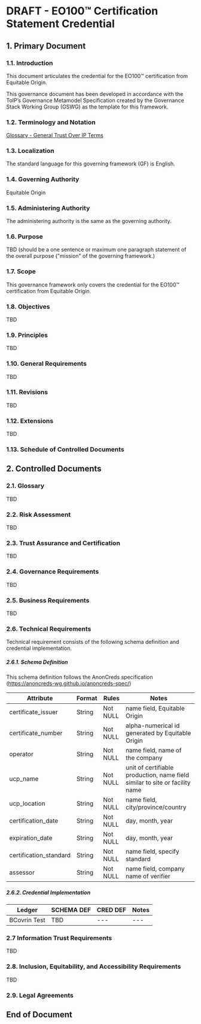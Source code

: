
# DRAFT - EO100™ Certification Statement Credential

## 1. Primary Document
### 1.1. Introduction
This document articulates the credential for the EO100™ certification from Equitable Origin. 


This governance document has been developed in accordance with the ToIP’s Governance Metamodel Specification created by the Governance Stack Working Group (GSWG) as the template for this framework.

### 1.2. Terminology and Notation

[Glossary - General Trust Over IP Terms](https://trustoverip.github.io/toip/glossary)

### 1.3. Localization

The standard language for this governing framework (GF) is English.
 
### 1.4. Governing Authority

Equitable Origin

### 1.5. Administering Authority

The administering authority is the same as the governing authority.

### 1.6. Purpose

TBD (should be a one sentence or maximum one paragraph statement of the overall purpose ("mission" of the governing framework.)

### 1.7. Scope

This governance framework only covers the credential for the EO100™ certification from Equitable Origin.

### 1.8. Objectives

TBD

### 1.9. Principles

TBD

### 1.10. General Requirements

TBD

### 1.11. Revisions

TBD

### 1.12. Extensions

TBD

### 1.13. Schedule of Controlled Documents


## 2. Controlled Documents

### 2.1. Glossary
TBD

### 2.2. Risk Assessment
TBD

### 2.3. Trust Assurance and Certification
TBD

### 2.4. Governance Requirements
TBD

### 2.5. Business Requirements
TBD

### 2.6. Technical Requirements
Technical requirement consists of the following schema definition and credential implementation.

##### 2.6.1. Schema Definition

This schema definition follows the AnonCreds specification (https://anoncreds-wg.github.io/anoncreds-spec/)

Attribute | Format | Rules | Notes
--- | --- | --- | ---
certificate_issuer | String | Not NULL | name field, Equitable Origin
certificate_number | String | Not NULL | alpha-numerical id generated by Equitable Origin
operator | String | Not NULL | name field, name of the company
ucp_name | String | Not NULL | unit of certifiable production, name field similar to site or facility name
ucp_location | String | Not NULL | name field, city/province/country
certification_date | String | Not NULL | day, month, year
expiration_date | String | Not NULL | day, month, year
certification_standard | String | Not NULL | name field, specify standard
assessor | String | Not NULL | name field, company name of verifier



##### 2.6.2. Credential Implementation
Ledger | SCHEMA DEF | CRED DEF | Notes	
--- | --- | --- | ---
BCovrin Test | TBD | --- | ---

### 2.7 Information Trust Requirements
TBD

### 2.8. Inclusion, Equitability, and Accessibility Requirements
TBD

### 2.9. Legal Agreements

## End of Document
